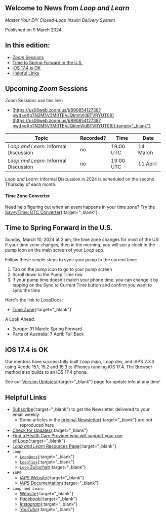 ## Welcome to News from&nbsp;_<span translate="no">Loop and Learn</span>_

_Master Your DIY Closed-Loop Insulin Delivery System_

Published on 9 March 2024.

## In this edition:

* [*Zoom* Sessions](#upcoming-zoom-sessions)
* [Time to Spring Forward in the U.S.](#time-to-spring-forward-in-the-us)
* [iOS 17.4 is OK](#ios-174-is-ok)
* [Helpful Links](#helpful-links)

## Upcoming *Zoom* Sessions

*Zoom* Sessions use this link:

* [https://us06web.zoom.us/j/89085412738?pwd=eXpTN2M5V3M0TEVJQktmVldBTVRYUT09](https://us06web.zoom.us/j/89085412738?pwd=eXpTN2M5V3M0TEVJQktmVldBTVRYUT09){:target="_blank"}

| Topic | Recorded? | Time | Date |
| - | - | - | - |
| _<span translate="no">Loop and Learn</span>_: Informal Discussion | no | 19:00 UTC | 14 March |
| _<span translate="no">Loop and Learn</span>_: Informal Discussion | no | 19:00 UTC | 11 April |

_<span translate="no">Loop and Learn</span>_: Informal Discussion in 2024 is scheduled on the second Thursday of each month.

#### Time Zone Converter

Need help figuring out when an event happens in your time zone? Try the [SavvyTime: UTC Converter](https://savvytime.com/converter/utc){:target="_blank"}.

## Time to Spring Forward in the U.S.

Sunday, March 10, 2024 at 2 am, the time zone changes for most of the US! If your time zone changes, then in the morning, you will see a clock in the pump icon on the main screen of your *Loop* app.

Follow these simple steps to sync your pump to the current time:

1. Tap on the pump icon to go to your pump screen
1. Scroll down to the Pump Time row
1. If your pump time doesn't match your phone time, you can change it by tapping on the Sync to Current Time button and confirm you want to sync the time

Here's the link to LoopDocs:

* [Time Zone](https://loopkit.github.io/loopdocs/loop-3/displays-v3/#time-zone){:target="_blank"}

A Look Ahead:

* Europe: 31 March: Spring Forward
* Parts of Australia: 7 April: Fall Back

## iOS 17.4 is OK

Our mentors have successfully built Loop main, Loop dev, and iAPS 2.3.3 using Xcode 15.1, 15.2 and 15.3 to iPhones running iOS 17.4. The Browser method also builds to an iOS 17.4 phone. 

See our [Version Updates](https://www.loopandlearn.org/version-updates/){:target="_blank"} page for update info at any time!

## Helpful Links

* [Subscribe](https://www.loopandlearn.org/newsletter-signup/){:target="_blank"} to get the Newsletter delivered to your email weekly.
    * Some articles in the [original Newsletter](https://www.loopandlearn.org/2022/10/19/loop-and-learn-newsletter/){:target="_blank"} are not reproduced here
* [Check for Updates](https://www.loopandlearn.org/version-updates/){:target="_blank"}
* [Find a Health Care Provider who will support your use of&nbsp;<span translate="no">Loop</span>](https://www.loopandlearn.org/hcp-recommendations/){:target="_blank"}
* [_<span translate="no">Loop and Learn</span>_&nbsp;Resources Page](https://www.loopandlearn.org/resources/){:target="_blank"}
* <code>Loop</code>:
    * [`LoopDocs`](https://loopkit.github.io/loopdocs/){:target="_blank"}
    * [`LoopTips`](https://loopkit.github.io/looptips/){:target="_blank"}
    * [`Loop` Zulipchat](https://loop.zulipchat.com/){:target="_blank"}
* <code>iAPS</code>:
    * [*iAPS* Website](https://www.iaps-app.org/){:target="_blank"}
    * [*iAPS* Documentation](http://iapsdocs.org/){:target="_blank"}
* <code>Loop and Learn</code>
    * [Website](https://www.loopandlearn.org/){:target="_blank"}
    * [*Facebook*](https://www.facebook.com/groups/LOOPandLEARN){:target="_blank"}
    * [*Instagram*](https://www.instagram.com/loopandlearn/){:target="_blank"}
    * [*YouTube*](https://www.youtube.com/c/loopandlearn){:target="_blank"}
